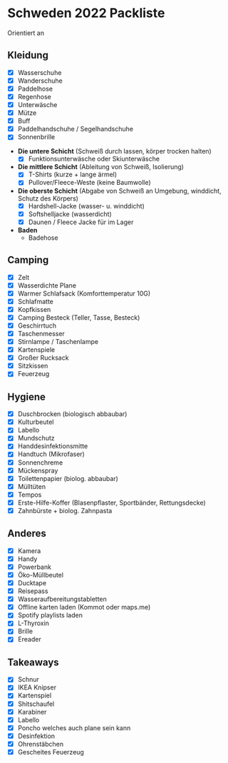 # Schweden 2022 Packliste

Orientiert an 

## Kleidung
- [x] Wasserschuhe 
- [x] Wanderschuhe 
- [x] Paddelhose 
- [x] Regenhose 
- [x] Unterwäsche 
- [x] Mütze 
- [x] Buff
- [x] Paddelhandschuhe / Segelhandschuhe 
- [x] Sonnenbrille 

- **Die untere Schicht** (Schweiß durch lassen, körper trocken halten)
	- [x] Funktionsunterwäsche oder Skiunterwäsche
- **Die mittlere Schicht** (Ableitung von Schweiß, Isolierung)
	- [x] T-Shirts (kurze + lange ärmel) 
	- [x] Pullover/Fleece-Weste (keine Baumwolle)
- **Die oberste Schicht** (Abgabe von Schweiß an Umgebung, winddicht, Schutz des Körpers)
	- [x] Hardshell-Jacke (wasser- u. winddicht)
	- [x] Softshelljacke (wasserdicht)
	- [x] Daunen / Fleece Jacke für im Lager
- **Baden**
	- Badehose

## Camping 
- [x] Zelt
- [x] Wasserdichte Plane
- [x] Warmer Schlafsack (Komforttemperatur 10G)
- [x] Schlafmatte
- [x] Kopfkissen 
- [x] Camping Besteck (Teller, Tasse, Besteck) 
- [x] Geschirrtuch
- [x] Taschenmesser
- [x] Stirnlampe / Taschenlampe
- [x] Kartenspiele
- [x] Großer Rucksack
- [x] Sitzkissen 
- [x] Feuerzeug

## Hygiene 
- [x] Duschbrocken (biologisch abbaubar)
- [x] Kulturbeutel
- [x] Labello
- [x] Mundschutz
- [x] Handdesinfektionsmitte
- [x] Handtuch (Mikrofaser)
- [x] Sonnenchreme
- [x] Mückenspray
- [x] Toilettenpapier (biolog. abbaubar)
- [x] Mülltüten
- [x] Tempos
- [x] Erste-Hilfe-Koffer (Blasenpflaster, Sportbänder, Rettungsdecke)
- [x] Zahnbürste + biolog. Zahnpasta

## Anderes
- [x] Kamera
- [x] Handy
- [x] Powerbank
- [x] Öko-Müllbeutel
- [x] Ducktape
- [x] Reisepass 
- [x] Wasseraufbereitungstabletten
- [x] Offline karten laden (Kommot oder maps.me)
- [x] Spotify playlists laden
- [x] L-Thyroxin
- [x] Brille
- [x] Ereader

## Takeaways
- [x] Schnur
- [x] IKEA Knipser
- [x] Kartenspiel
- [x] Shitschaufel
- [x] Karabiner
- [x] Labello
- [x] Poncho welches auch plane sein kann 
- [x] Desinfektion
- [x] Ohrenstäbchen
- [x] Gescheites Feuerzeug